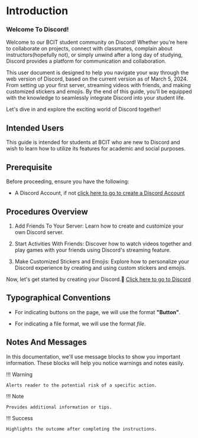 # Introduction

### Welcome To Discord!

Welcome to our BCIT student community on Discord!
Whether you're here to collaborate on projects, connect with classmates, complain about instructors(hopefully not), or
simply unwind after a long day of studying,
Discord provides a platform for communication and collaboration.

This user document is designed to help you navigate your way through the web version of Discord,
based on the current version as of March 5, 2024.
From setting up your first server, streaming videos with friends, and making customized stickers and emojis.
By the end of this guide, you'll be equipped with the knowledge to seamlessly integrate Discord into your student life.

Let's dive in and explore the exciting world of Discord together!

## Intended Users

This guide is intended for students at BCIT who are new to Discord
and wish to learn how to utilize its features for academic and social purposes.

## Prerequisite

Before proceeding, ensure you have the following:

- A Discord Account, if not [click here to go to create a Discord Account](https://discord.com/register)

## Procedures Overview

1. Add Friends To Your Server: Learn how to create and customize your own Discord server.

2. Start Activities With Friends: Discover how to watch videos together and play games with your friends
   using Discord's streaming feature.

3. Make Customized Stickers and Emojis:
   Explore how to personalize your Discord experience by creating and using custom stickers and emojis.

Now, let's get started by creating your Discord.🚀 [Click here to go to Discord](https://discord.com/channels/@me)

## Typographical Conventions

* For indicating buttons on the page, we will use the format **"Button"**.

* For indicating a file format, we will use the format _file_.

## Notes And Messages

In this documentation, we'll use message blocks to show you important information.
These blocks will help you notice warnings and notes easily.

!!! Warning

    Alerts reader to the potential risk of a specific action.

!!! Note

    Provides additional information or tips.

!!! Success

    Highlights the outcome after completing the instructions.